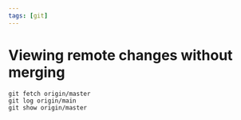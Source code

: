 ```yaml
---
tags: [git]
---
```


# Viewing remote changes without merging

```
git fetch origin/master
git log origin/main
git show origin/master
```
